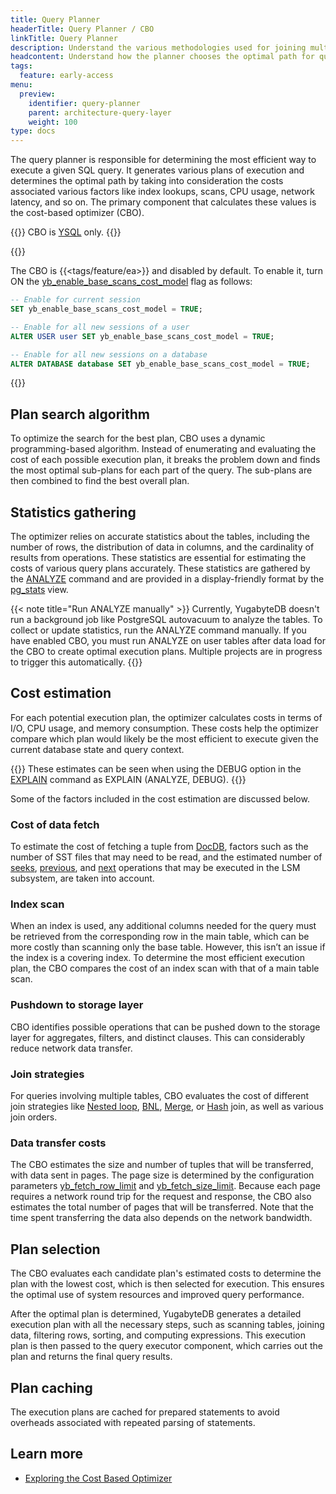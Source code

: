 ```yaml
---
title: Query Planner
headerTitle: Query Planner / CBO
linkTitle: Query Planner
description: Understand the various methodologies used for joining multiple tables
headcontent: Understand how the planner chooses the optimal path for query execution
tags:
  feature: early-access
menu:
  preview:
    identifier: query-planner
    parent: architecture-query-layer
    weight: 100
type: docs
---
```


The query planner is responsible for determining the most efficient way to execute a given SQL query. It generates various plans of execution and determines the optimal path by taking into consideration the costs associated various factors like index lookups, scans, CPU usage, network latency, and so on. The primary component that calculates these values is the cost-based optimizer (CBO).

{{<note>}}
CBO is [YSQL](../../../api/ysql/) only.
{{</note>}}

{{<tip title="Enabling CBO">}}

The CBO is {{<tags/feature/ea>}} and disabled by default. To enable it, turn ON the [yb_enable_base_scans_cost_model](../../../reference/configuration/yb-tserver/#yb-enable-base-scans-cost-model) flag as follows:

```sql
-- Enable for current session
SET yb_enable_base_scans_cost_model = TRUE;

-- Enable for all new sessions of a user
ALTER USER user SET yb_enable_base_scans_cost_model = TRUE;

-- Enable for all new sessions on a database
ALTER DATABASE database SET yb_enable_base_scans_cost_model = TRUE;
```

{{</tip>}}

## Plan search algorithm

To optimize the search for the best plan, CBO uses a dynamic programming-based algorithm. Instead of enumerating and evaluating the cost of each possible execution plan, it breaks the problem down and finds the most optimal sub-plans for each part of the query. The sub-plans are then combined to find the best overall plan.

## Statistics gathering

The optimizer relies on accurate statistics about the tables, including the number of rows, the distribution of data in columns, and the cardinality of results from operations. These statistics are essential for estimating the costs of various query plans accurately. These statistics are gathered by the [ANALYZE](../../../api/ysql/the-sql-language/statements/cmd_analyze/) command and are provided in a display-friendly format by the [pg_stats](../../../architecture/system-catalog/#data-statistics) view.

{{< note title="Run ANALYZE manually" >}}
Currently, YugabyteDB doesn't run a background job like PostgreSQL autovacuum to analyze the tables. To collect or update statistics, run the ANALYZE command manually. If you have enabled CBO, you must run ANALYZE on user tables after data load for the CBO to create optimal execution plans. Multiple projects are in progress to trigger this automatically.
{{</note>}}

## Cost estimation

For each potential execution plan, the optimizer calculates costs in terms of I/O, CPU usage, and memory consumption. These costs help the optimizer compare which plan would likely be the most efficient to execute given the current database state and query context.

{{<tip>}}
These estimates can be seen when using the DEBUG option in the [EXPLAIN](../../../api/ysql/the-sql-language/statements/perf_explain) command as EXPLAIN (ANALYZE, DEBUG).
{{</tip>}}

Some of the factors included in the cost estimation are discussed below.

### Cost of data fetch

To estimate the cost of fetching a tuple from [DocDB](../../docdb/), factors such as the number of SST files that may need to be read, and the estimated number of [seeks](../../docdb/lsm-sst/#seek), [previous](../../docdb/lsm-sst/#previous), and [next](../../docdb/lsm-sst/#next) operations that may be executed in the LSM subsystem, are taken into account.

### Index scan

When an index is used, any additional columns needed for the query must be retrieved from the corresponding row in the main table, which can be more costly than scanning only the base table. However, this isn’t an issue if the index is a covering index. To determine the most efficient execution plan, the CBO compares the cost of an index scan with that of a main table scan.

### Pushdown to storage layer

CBO identifies possible operations that can be pushed down to the storage layer for aggregates, filters, and distinct clauses. This can considerably reduce network data transfer.

### Join strategies

For queries involving multiple tables, CBO evaluates the cost of different join strategies like [Nested loop](../join-strategies/#nested-loop-join), [BNL](../join-strategies/#batched-nested-loop-join-bnl), [Merge](../join-strategies/#merge-join), or [Hash](../join-strategies/#hash-join) join, as well as various join orders.

### Data transfer costs

The CBO estimates the size and number of tuples that will be transferred, with data sent in pages. The page size is determined by the configuration parameters [yb_fetch_row_limit](../../../reference/configuration/yb-tserver/#yb-fetch-row-limit) and [yb_fetch_size_limit](../../../reference/configuration/yb-tserver/#yb-fetch-size-limit). Because each page requires a network round trip for the request and response, the CBO also estimates the total number of pages that will be transferred. Note that the time spent transferring the data also depends on the network bandwidth.

## Plan selection

The CBO evaluates each candidate plan's estimated costs to determine the plan with the lowest cost, which is then selected for execution. This ensures the optimal use of system resources and improved query performance.

After the optimal plan is determined, YugabyteDB generates a detailed execution plan with all the necessary steps, such as scanning tables, joining data, filtering rows, sorting, and computing expressions. This execution plan is then passed to the query executor component, which carries out the plan and returns the final query results.

## Plan caching

The execution plans are cached for prepared statements to avoid overheads associated with repeated parsing of statements.

## Learn more

- [Exploring the Cost Based Optimizer](https://www.yugabyte.com/blog/yugabytedb-cost-based-optimizer/)